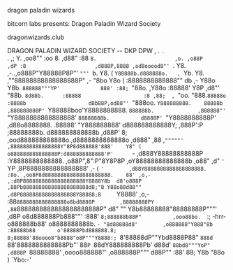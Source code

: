 dragon paladin wizards

bitcorn labs presents: 
Dragon Paladin Wizard Society

dragonwizards.club

DRAGON PALADIN WIZARD SOCIETY -- DKP DPW
                                                            ,   .
           `.                                               `. ,;
            Y.                                   ,oo8""      :oo
             8.                                ,d88"         :88
             `8.                         ,o. ,o88P          ,dP
              :8                      ,d888P,8888 ,od8ooood8"'
   `.          Y8.            ,-..,o888P"Y88888P8P"'  `""'
    `b.         Y8.          (  `Y88888b.d888888o.   ,
     `Yb.        Y8.           ,""88888888888888888P"       ,-
       "8bo       Y8o         ( :8888888888888""           db    ,-
         Y88o      Y8b.         `888888"""YP'             888' :88;
          `"88o.   ,Y88o        :88888'                   Y8P ,d8"'
             "88b. `8d88b.      :88888                    :8 ,88;  ,
`"oo.          "888.`88888o     :8888b                    d8b88P,od88"'
   `"888oo.      `Y888888888.    88888b                  ,888888888P'
       `Y88888boo'Y8888888888.   `888888b.              ,888888"'
          `"Y8888888888888888'    `88888888b.          d8888P'
              `"Y8888888888P'     ,d88o8888888.      .88888'
               "Y888888888'      d888888888888Y;   ,888P':P
                 ;88888888b.    d888888888888b   ,d88P'  8;
            ,ood888888888888o.,d8888888888888o ,d888"   ,88
         ,`"""""' ,8888888888888888Y"8P8d888888'888'    Y8"
        (        o888888888888888P:d888888888888'P'      `-
               ,d888Y88888888888P :Y8888888888888.
             ,o88P",8":P"8Y8P8P ,oY88888888888888b
           ,o88" ,d" `' ` YP  ,8P8888888888888888'         ,-
          (     `'        ,d88Y8888888888888888888.     :8o.
                       ,oo8P8d888888888888888888888.    88' ,o,-
                    ,:d8P88888888888888888888Y8888Y8b  d8'o888P
                   ,88Pb888888888888888888888d8;"8 Y88o88d88""
                 ,d8P888888888888888888Y88888;8     `Y8888'  ,o,-
                :88`8888888888888888o8bd8888P        ,88888888PY
               ,88`8888888888888888888888P"         d8"     ""
               Y8b88888888"88888888P"""'          ,d8P
               o8d888888Pb888""'                 :888'
              `8;888888b88P"          ,ooo88bo.  `:;
   -hrr-       o888888b88'          o8888888888b.  `-
              "8d88888d8'        ,o888888"Y888"8b
               :88888b88       o'88888Pbd888888.8;
               8;88888'88oooo8"b8888"o8P"""Y8888:;
               `8'88888dP""Ybd8888P88"      `888d
               `88'8888888888888Pb"'         88`P
                `88dY888888888Pb'           d88d'
                  `88bd8"""YoP"          ,d888P
                   `88888888'    ,oooo888888"'
                              ,o888888P"""
                             d88P""
                            :88'
                            88;
                            Y8b
                             "88o     )
                               `Ybo:-'

